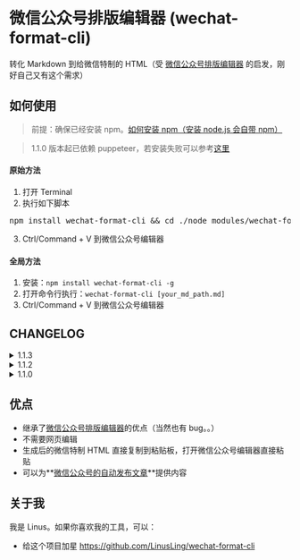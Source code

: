 # 微信公众号排版编辑器 (wechat-format-cli)

转化 Markdown 到给微信特制的 HTML（受 [微信公众号排版编辑器](https://github.com/lyricat/wechat-format) 的启发，刚好自己又有这个需求）

## 如何使用

> 前提：确保已经安装 npm。[如何安装 npm（安装 node.js 会自带 npm）](http://www.runoob.com/nodejs/nodejs-install-setup.html)

> 1.1.0 版本起已依赖 puppeteer，若安装失败可以参考[这里](https://github.com/cnpm/cnpmjs.org/issues/1246#issuecomment-359148058)

#### 原始方法

1. 打开 Terminal
2. 执行如下脚本
<pre>
npm install wechat-format-cli && cd ./node_modules/wechat-format-cli && npm start <b>your_md_path.md</b>
</pre>
3. Ctrl/Command + V 到微信公众号编辑器

#### 全局方法

1. 安装：`npm install wechat-format-cli -g`
2. 打开命令行执行：`wechat-format-cli [your_md_path.md]`
3. Ctrl/Command + V 到微信公众号编辑器

## CHANGELOG

<details>
<summary>1.1.3</summary>
</br>
<p>1. 修复执行完 Copy 操作但无内容的 bug</b></p>
</details>

<details>
<summary>1.1.2</summary>
</br>
<p>1. 支持全局安装</b></p>
</details>

<details>
<summary>1.1.0</summary>
</br>
<p>1. 利用 puppeteer 实现复制 html，替换原来纯文本带标签的方式</p>
</details>

## 优点

- 继承了[微信公众号排版编辑器](https://github.com/lyricat/wechat-format)的优点（当然也有 bug。。）
- 不需要网页编辑
- 生成后的微信特制 HTML 直接复制到粘贴板，打开微信公众号编辑器直接粘贴
- 可以为**[微信公众号的自动发布文章](https://github.com/LinusLing/WeChatMediaPlatformAutomation)**提供内容

## 关于我

我是 Linus。如果你喜欢我的工具，可以：

- 给这个项目加星 https://github.com/LinusLing/wechat-format-cli

